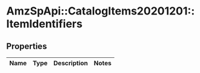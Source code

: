 # AmzSpApi::CatalogItems20201201::ItemIdentifiers

## Properties
Name | Type | Description | Notes
------------ | ------------- | ------------- | -------------

